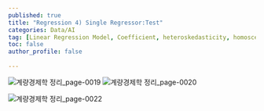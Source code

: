 ```yaml
---
published: true
title: "Regression 4) Single Regressor:Test" 
categories: Data/AI
tag: [Linear Regression Model, Coefficient, heteroskedasticity, homoscedasticity, Dummy Variable(X), SER] 
toc: false
author_profile: false 
  
---
```




![계량경제학 정리_page-0019](https://github.com/Vida0822/Algorithm_Study/assets/132312673/82fa4a5c-6bce-4382-bd41-5218f3153b22)
![계량경제학 정리_page-0020](https://github.com/Vida0822/Algorithm_Study/assets/132312673/22bf1a5b-c8c4-4dfc-8da9-6e08eb314b13)


![계량경제학 정리_page-0022](https://github.com/Vida0822/Algorithm_Study/assets/132312673/7315377f-be9a-45b4-bed2-f2cb1e0ddd9e)
